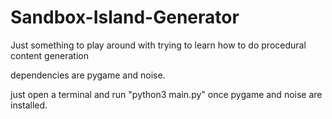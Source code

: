 # Sandbox-Island-Generator
Just something to play around with trying to learn how to do procedural content generation


dependencies are pygame and noise.

just open a terminal and run "python3 main.py" once pygame and noise are installed.
